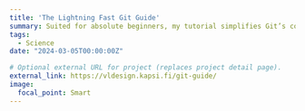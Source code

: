 ```yaml
---
title: 'The Lightning Fast Git Guide'
summary: Suited for absolute beginners, my tutorial simplifies Git’s complexities into digestible chunks, ensuring rapid comprehension and laying the foundation for efficient version control. Get hands-on with seamless version control using step-by-step instructions. Start your Git journey today by building your Research Compendium on Git!
tags:
  - Science
date: "2024-03-05T00:00:00Z"

# Optional external URL for project (replaces project detail page).
external_link: https://vldesign.kapsi.fi/git-guide/
image:
  focal_point: Smart
---
```

